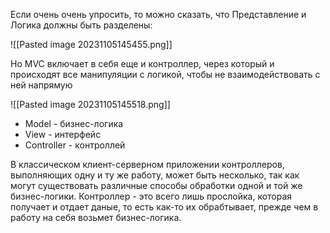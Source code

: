 Если очень очень упросить, то можно сказать, что Представление и Логика должны быть разделены:

![[Pasted image 20231105145455.png]]

Но MVC включает в себя еще и контроллер, через который и происходят все манипуляции с логикой, чтобы не взаимодействовать с ней напрямую

![[Pasted image 20231105145518.png]]

- Model - бизнес-логика
- View - интерфейс
- Controller - контроллей

В классическом клиент-серверном приложении контроллеров, выполняющих одну и ту же работу, может быть несколько, так как могут существовать различные способы обработки одной и той же бизнес-логики. Контроллер - это всего лишь прослойка, которая получает и отдает даные, то есть как-то их обрабтывает, прежде чем в работу на себя возьмет бизнес-логика.